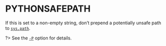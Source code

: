 # PYTHONSAFEPATH

If this is set to a non-empty string, don’t prepend a potentially unsafe path to [`sys.path`](/modules/sys/path.md).

?> See the [`-P`](/cli/Miscellaneous/-P.md) option for details.
